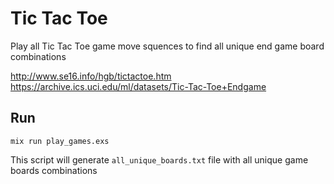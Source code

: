 # Tic Tac Toe

Play all Tic Tac Toe game move squences to find all unique end game board combinations

http://www.se16.info/hgb/tictactoe.htm
https://archive.ics.uci.edu/ml/datasets/Tic-Tac-Toe+Endgame

## Run

`mix run play_games.exs`

This script will generate `all_unique_boards.txt` file with all unique game boards combinations
